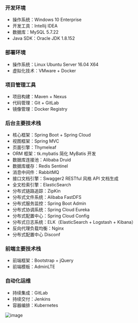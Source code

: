 ### 开发环境
- 操作系统：Windows 10 Enterprise
- 开发工具：Intellij IDEA
- 数据库：MySQL 5.7.22
- Java SDK：Oracle JDK 1.8.152

### 部署环境
- 操作系统：Linux Ubuntu Server 16.04 X64
- 虚拟化技术：VMware + Docker

### 项目管理工具
- 项目构建：Maven + Nexus
- 代码管理：Git + GitLab
- 镜像管理：Docker Registry

### 后台主要技术栈
- 核心框架：Spring Boot + Spring Cloud
- 视图框架：Spring MVC
- 页面引擎：Thymeleaf
- ORM 框架：tk.mybatis 简化 MyBatis 开发
- 数据库连接池：Alibaba Druid
- 数据库缓存：Redis Sentinel
- 消息中间件：RabbitMQ
- 接口文档引擎：Swagger2 RESTful 风格 API 文档生成
- 全文检索引擎：ElasticSearch
- 分布式链路追踪：ZipKin
- 分布式文件系统：Alibaba FastDFS
- 分布式服务监控：Spring Boot Admin
- 分布式协调系统：Spring Cloud Eureka
- 分布式配置中心：Spring Cloud Config
- 分布式日志系统：ELK（ElasticSearch + Logstash + Kibana）
- 反向代理负载均衡：Nginx
- 分布式配置中心 Disconf

### 前端主要技术栈
- 前端框架：Bootstrap + jQuery
- 前端模板：AdminLTE


### 自动化运维
- 持续集成：GitLab
- 持续交付：Jenkins
- 容器编排：Kubernetes


![image](https://note.youdao.com/yws/public/resource/c5be5802daf0385d18fbdfde57d959e9/xmlnote/400E68791B074DF699B731DD1872099B/1420)















































